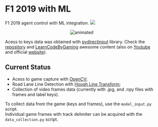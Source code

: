 # F1 2019 with ML 
F1 2019 agent control with ML integration. <img src="https://img.shields.io/badge/build-in%20progress-green">

<p align="center">
  <img src="Demo/demo.gif" alt="animated" />
</p>
 
Acess to keys data was obtained with [pydirectinput](https://github.com/learncodebygaming/pydirectinput) library. Check the [repository](https://github.com/learncodebygaming/pydirectinput) and [LearnCodeByGaming](https://github.com/learncodebygaming) awesome content (also on [Youtube](https://www.youtube.com/channel/UCD8vb6Bi7_K_78nItq5YITA) and official [website](https://learncodebygaming.com/)).

## Current Status

- Acess to game capture with [OpenCV](https://docs.opencv.org/master/d6/d00/tutorial_py_root.html);
- Road Lane Line Detection with [Hough Line Transform](https://opencv24-python-tutorials.readthedocs.io/en/stable/py_tutorials/py_imgproc/py_houghlines/py_houghlines.html);
- Collection of video frames data (currently with .jpg, and .npy files with frames and label keys).

To collect data from the game (keys and frames), use the  ```model_input.py``` script. \
Individual game frames with track delimiter can be acquired with the ```data_collection.py``` script.

